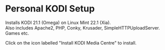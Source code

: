 # Personal KODI Setup
Installs KODI 21.1 (Omega) on Linux Mint 22.1 (Xia).<br>
Also includes Apache2, PHP, Conky, Krusader, SimpleHTTPUploadServer. Games etc.

Click on the icon labelled "Install KODI Media Centre" to install.
